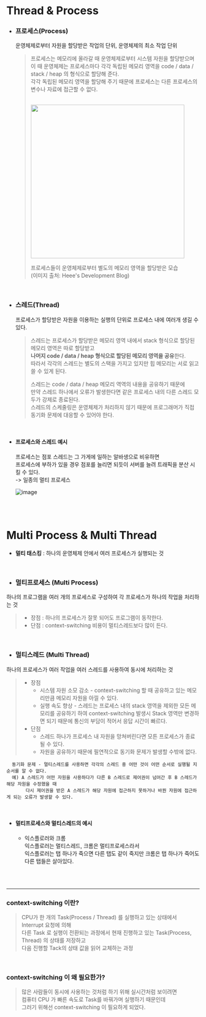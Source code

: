 # Thread & Process
+ ### 프로세스(Process)   
  운영체제로부터 자원을 할당받은 작업의 단위, 운영체제의 최소 작업 단위      

  > 프로세스는 메모리에 올라갈 때 운영체제로부터 시스템 자원을 할당받으며   
  > 이 때 운영체제는 프로세스마다 각각 독립된 메모리 영역을 code / data / stack / heap 의 형식으로 할당해 준다.   
  > 각각 독립된 메모리 영역을 할당해 주기 때문에 프로세스는 다른 프로세스의 변수나 자료에 접근할 수 없다.   
  >
  > 
  ><br>
  > <img src="https://user-images.githubusercontent.com/73928346/124781134-22580800-df7e-11eb-81db-7684e94a7e70.png" width="400px">    
  >
  > 프로세스들이 운영체제로부터 별도의 메모리 영역을 할당받은 모습   
  > (이미지 출처: Heee's Development Blog)
  
   <br>  
  
+ ### 스레드(Thread)   
  프로세스가 할당받은 자원을 이용하는 실행의 단위로 프로세스 내에 여러개 생길 수 있다.   

  > 스레드는 프로세스가 할당받은 메모리 영역 내에서 stack 형식으로 할당된 메모리 영역은 따로 할당받고   
  > **나머지 code / data / heap 형식으로 할당된 메모리 영역을 공유**한다.   
  > 따라서 각각의 스레드는 별도의 스택을 가지고 있지만 힙 메모리는 서로 읽고 쓸 수 있게 된다.   
  > 
  > 스레드는 code / data / heap 메모리 역역의 내용을 공유하기 때문에   
  > 만약 스레드 하나에서 오류가 발생한다면 같은 프로세스 내의 다른 스레드 모두가 강제로 종료된다.   
  > 스레드의 스케줄링은 운영체제가 처리하지 않기 때문에 프로그래머가 직접 동기화 문제에 대응할 수 있어야 한다.   

<br>



+ #### 프로세스와 스레드 예시

  프로세스는 점포 스레드는 그 가게에 일하는 알바생으로 비유하면   
  프로세스에 부하가 있을 경우 점포를 늘리면 되듯이 서버를 늘려 트래픽을 분산 시킬 수 있다.    
  -> 일종의 멀티 프로세스

	![image](https://user-images.githubusercontent.com/73928346/126057396-32019bbd-803b-4a97-8293-447d60ba7064.png)


<br>
<br>


# Multi Process & Multi Thread
+ **멀티 태스킹** : 하나의 운영체제 안에서 여러 프로세스가 실행되는 것
<br>

+ ### 멀티프로세스 (Multi Process)
하나의 프로그램을 여러 개의 프로세스로 구성하여 각 프로세스가 하나의 작업을 처리하는 것   
> + 장점 : 하나의 프로세스가 잘못 되어도 프로그램이 동작한다.   
> + 단점 : context-switching 비용이 멀티스레드보다 많이 든다.

<br>


+ ### 멀티스레드 (Multi Thread)
하나의 프로세스가 여러 작업을 여러 스레드를 사용하여 동시에 처리하는 것   
> + 장점   
>   - 시스템 자원 소모 감소 - context-switching 할 때 공유하고 있는 메모리만큼 메모리 자원을 아낄 수 있다.
>   - 실행 속도 향상 - 스레드는 프로세스 내의 stack 영역을 제외한 모든 메모리를 공유하기 하여 
>       context-switching 발생시 Stack 영역만 변경하면 되기 때문에 통신의 부담이 적어서 응답 시간이 빠르다.   
> + 단점   
>   - 스레드 하나가 프로세스 내 자원을 망쳐버린다면 모튼 프로세스가 종료될 수 있다.   
>   - 자원을 공유하기 때문에 필연적으로 동기화 문제가 발생할 수밖에 없다.   

      동기화 문제 - 멀티스레드를 사용하면 각각의 스레드 중 어떤 것이 어떤 순서로 실행될 지 순서를 알 수 없다.   
      예) A 스레드가 어떤 자원을 사용하다가 다른 B 스레드로 제어권이 넘어간 후 B 스레드가 해당 자원을 수정했을 때    
           다시 제어권을 받은 A 스레드가 해당 자원에 접근하지 못하거나 바꿘 자원에 접근하게 되는 오류가 발생할 수 있다.

  
<br>

+ #### 멀티프로세스와 멀티스레드의 예시
  - 익스플로러와 크롬    
    익스플로러는 멀티스레드, 크롬은 멀티프로세스라서    
    익스플로러는 탭 하나가 죽으면 다른 탭도 같이 죽지만 크롬은 탭 하나가 죽어도 다른 탭들은 살아있다.
	
	  
<br>
<br>

---
### context-switching 이란?   
> CPU가 한 개의 Task(Process / Thread) 를 실행하고 있는 상태에서 Interrupt 요청에 의해   
> 다른 Task 로 실행이 전환되는 과정에서 현재 진행하고 있는 Task(Process, Thread) 의 상태를 저장하고   
> 다음 진행할 Tack의 상태 값을 읽어 교체하는 과정

<br>

### context-switching 이 왜 필요한가?   
> 많은 사람들이 동시에 사용하는 것처럼 하기 위해 실시간처럼 보이려면   
> 컴퓨터 CPU 가 빠른 속도로 Task를 바꿔가며 실행하기 때문인데   
> 그러기 위해선 context-switching 이 필요하게 되었다.   

  

